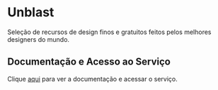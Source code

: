 # Unblast

Seleção de recursos de design finos e gratuitos feitos pelos melhores designers do mundo.

## Documentação e Acesso ao Serviço

Clique [aqui](https://unblast.com) para ver a documentação e acessar o serviço.